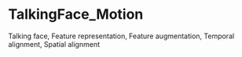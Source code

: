# TalkingFace_Motion
Talking face, Feature representation, Feature augmentation, Temporal alignment, Spatial alignment
